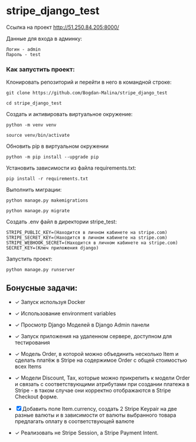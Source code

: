 
# stripe_django_test

Ссылка на проект http://51.250.84.205:8000/

Данные для входа в админку: 
```
Логин - admin
Пароль - test
```
### Как запустить проект:

Клонировать репозиторий и перейти в него в командной строке:

```
git clone https://github.com/Bogdan-Malina/stripe_django_test
```

```
cd stripe_django_test
```

Cоздать и активировать виртуальное окружение:

```
python -m venv venv
```

```
source venv/bin/activate
```

Обновить pip в виртуальном окружении
```
python -m pip install --upgrade pip
```

Установить зависимости из файла requirements.txt:
```
pip install -r requirements.txt
```

Выполнить миграции:

```
python manage.py makemigrations
```
```
python manage.py migrate
```
Создать .env файл в директории stripe_test:
```
STRIPE_PUBLIC_KEY=(Находится в личном кабинете на stripe.com)
STRIPE_SECRET_KEY=(Находится в личном кабинете на stripe.com)
STRIPE_WEBHOOK_SECRET=(Находится в личном кабинете на stripe.com)
SECRET_KEY=(Ключ приложения django)
```

Запустить проект:

```
python manage.py runserver
```


## Бонусные задачи:

- ✓ Запуск используя Docker 

- ✓ Использование environment variables 

- ✓ Просмотр Django Моделей в Django Admin панели 

- ✓ Запуск приложения на удаленном сервере, доступном для тестирования 

- ✓ Модель Order, в которой можно объединить несколько Item и сделать платёж в Stripe на содержимое Order c общей стоимостью всех Items 

- ✓ Модели Discount, Tax, которые можно прикрепить к модели Order и связать с соответствующими атрибутами при создании платежа в Stripe - в таком случае они корректно отображаются в Stripe Checkout форме. 

- ☒ Добавить поле Item.currency, создать 2 Stripe Keypair на две разные валюты и в зависимости от валюты выбранного товара предлагать оплату в соответствующей валюте

- ✓ Реализовать не Stripe Session, а Stripe Payment Intent.


